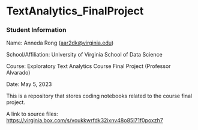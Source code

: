 # TextAnalytics_FinalProject

### Student Information
Name: Anneda Rong (aar2dk@virginia.edu)

School/Affiliation: University of Virginia School of Data Science

Course: Exploratory Text Analytics Course Final Project (Professor Alvarado)

Date: May 5, 2023

This is a repository that stores coding notebooks related to the course final project.

A link to source files: https://virginia.box.com/s/voukkwrfdk32ixnv48o85l71f0poxzh7
